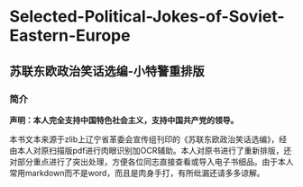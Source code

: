 # Selected-Political-Jokes-of-Soviet-Eastern-Europe

## 苏联东欧政治笑话选编-小特警重排版

### 简介

**声明：本人完全支持中国特色社会主义，支持中国共产党的领导。**

本书文本来源于zlib上辽宁省革委会宣传组刊印的《苏联东欧政治笑话选编》，经由本人对原扫描版pdf进行肉眼识别加OCR辅助。本人对原书进行了重新排版，还对部分重点进行了突出处理，方便各位同志直接查看或导入电子书细品。由于本人常用markdown而不是word，而且是肉身手打，有所纰漏还请多多谅解。

